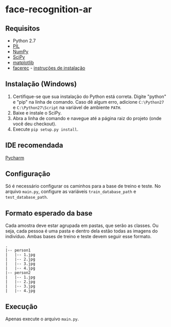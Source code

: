 # face-recognition-ar

## Requisitos ##
* Python 2.7
* [PIL](http://www.pythonware.com/products/pil/)
* [NumPy](http://www.numpy.org/)
* [SciPy](http://sourceforge.net/projects/scipy/files/latest/download?source=files)
* [matplotlib](http://matplotlib.org/)
* [facerec](https://github.com/bytefish/facerec) - [instruções de instalação](http://bytefish.de/dev/facerec/install/index.html)

## Instalação (Windows) ##
1. Certifique-se que sua instalação do Python está correta. Digite "python" e "pip" na linha de comando. Caso dê algum erro, adicione `C:\Python27` e `C:\Python27\Script` na variável de ambiente `PATH`. 
2. Baixe e instale o SciPy.
3. Abra a linha de comando e navegue até a página raiz do projeto (onde você deu checkout).
4. Execute `pip setup.py install`.

## IDE recomendada ##
[Pycharm](https://www.jetbrains.com/pycharm/)

## Configuração ##
Só é necessário configurar os caminhos para a base de treino e teste. No arquivo `main.py`, configure as variáveis `train_database_path` e `test_database_path`.

## Formato esperado da base ##
Cada amostra deve estar agrupada em pastas, que serão as classes. Ou seja, cada pessoa é uma pasta e dentro dela estão todas as imagens do indivíduo. Ambas bases de treino e teste devem seguir esse formato.

```
.
|-- person1
|   |-- 1.jpg
|   |-- 2.jpg
|   |-- 3.jpg
|   |-- 4.jpg
|-- person2
|   |-- 1.jpg
|   |-- 2.jpg
|   |-- 3.jpg
|   |-- 4.jpg
```

## Execução ##
Apenas execute o arquivo `main.py`.
